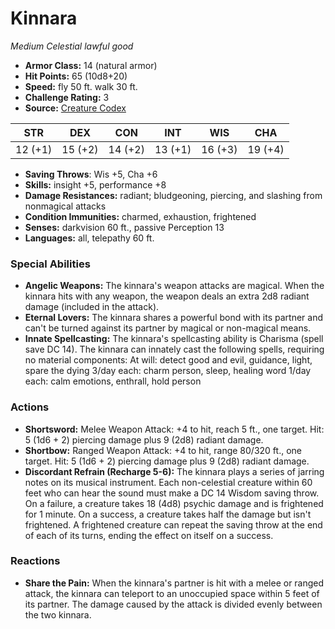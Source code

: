 # Kinnara

*Medium* *Celestial* *lawful good*

- **Armor Class:** 14 (natural armor)
- **Hit Points:** 65 (10d8+20)
- **Speed:** fly 50 ft. walk 30 ft.
- **Challenge Rating:** 3
- **Source:** [Creature Codex](https://koboldpress.com/kpstore/product/creature-codex-for-5th-edition-dnd/)

| STR | DEX | CON | INT | WIS | CHA |
| --- | --- | --- | --- | --- | --- |
| 12 (+1) | 15 (+2) | 14 (+2) | 13 (+1) | 16 (+3) | 19 (+4) |

- **Saving Throws**: Wis +5, Cha +6
- **Skills:** insight +5, performance +8
- **Damage Resistances:** radiant; bludgeoning, piercing, and slashing from nonmagical attacks
- **Condition Immunities:** charmed, exhaustion, frightened
- **Senses:** darkvision 60 ft., passive Perception 13
- **Languages:** all, telepathy 60 ft.
### Special Abilities
- **Angelic Weapons:** The kinnara's weapon attacks are magical. When the kinnara hits with any weapon, the weapon deals an extra 2d8 radiant damage (included in the attack).
- **Eternal Lovers:** The kinnara shares a powerful bond with its partner and can't be turned against its partner by magical or non-magical means.
- **Innate Spellcasting:** The kinnara's spellcasting ability is Charisma (spell save DC 14). The kinnara can innately cast the following spells, requiring no material components: At will: detect good and evil, guidance, light, spare the dying 3/day each: charm person, sleep, healing word 1/day each: calm emotions, enthrall, hold person
### Actions
- **Shortsword:** Melee Weapon Attack: +4 to hit, reach 5 ft., one target. Hit: 5 (1d6 + 2) piercing damage plus 9 (2d8) radiant damage.
- **Shortbow:** Ranged Weapon Attack: +4 to hit, range 80/320 ft., one target. Hit: 5 (1d6 + 2) piercing damage plus 9 (2d8) radiant damage.
- **Discordant Refrain (Recharge 5-6):** The kinnara plays a series of jarring notes on its musical instrument. Each non-celestial creature within 60 feet who can hear the sound must make a DC 14 Wisdom saving throw. On a failure, a creature takes 18 (4d8) psychic damage and is frightened for 1 minute. On a success, a creature takes half the damage but isn't frightened. A frightened creature can repeat the saving throw at the end of each of its turns, ending the effect on itself on a success.
### Reactions
- **Share the Pain:** When the kinnara's partner is hit with a melee or ranged attack, the kinnara can teleport to an unoccupied space within 5 feet of its partner. The damage caused by the attack is divided evenly between the two kinnara.
